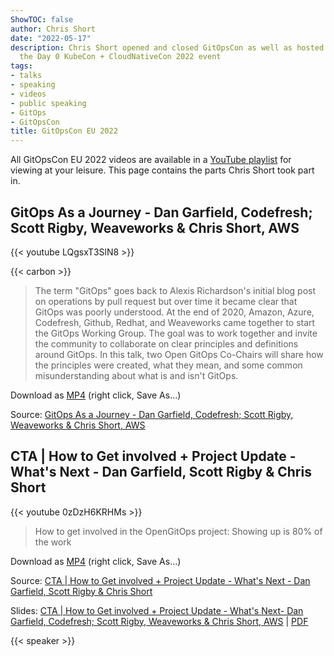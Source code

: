 ```yaml
---
ShowTOC: false
author: Chris Short
date: "2022-05-17"
description: Chris Short opened and closed GitOpsCon as well as hosted Track 2 of
  the Day 0 KubeCon + CloudNativeCon 2022 event
tags:
- talks
- speaking
- videos
- public speaking
- GitOps
- GitOpsCon
title: GitOpsCon EU 2022
---
```


All GitOpsCon EU 2022 videos are available in a [YouTube playlist](https://youtube.com/playlist?list=PLj6h78yzYM2PTHsP7RhbRYBT_TDJz5x3M) for viewing at your leisure. This page contains the parts Chris Short took part in.

## GitOps As a Journey - Dan Garfield, Codefresh; Scott Rigby, Weaveworks & Chris Short, AWS

{{< youtube LQgsxT3SlN8 >}}

{{< carbon >}}

> The term "GitOps" goes back to Alexis Richardson's initial blog post on operations by pull request but over time it became clear that GitOps was poorly understood. At the end of 2020, Amazon, Azure, Codefresh, Github, Redhat, and Weaveworks came together to start the GitOps Working Group. The goal was to work together and invite the community to collaborate on clear principles and definitions around GitOps. In this talk, two Open GitOps Co-Chairs will share how the principles were created, what they mean, and some common misunderstanding about what is and isn't GitOps.

Download as [MP4](https://cdn.chrisshort.net/chrisshort/GitOps-as-a-Journey.mp4) (right click, Save As...)

Source: [GitOps As a Journey - Dan Garfield, Codefresh; Scott Rigby, Weaveworks & Chris Short, AWS](https://youtu.be/LQgsxT3SlN8)

## CTA | How to Get involved + Project Update - What's Next - Dan Garfield, Scott Rigby & Chris Short

{{< youtube 0zDzH6KRHMs >}}

> How to get involved in the OpenGitOps project: Showing up is 80% of the work

Download as [MP4](https://cdn.chrisshort.net/chrisshort/How-to-get-involved-in-OpenGitOps.mp4) (right click, Save As...)

Source: [CTA | How to Get involved + Project Update - What's Next - Dan Garfield, Scott Rigby & Chris Short](https://youtu.be/0zDzH6KRHMs)

Slides: [CTA | How to Get involved + Project Update - What's Next- Dan Garfield, Codefresh; Scott Rigby, Weaveworks & Chris Short, AWS](https://speakerdeck.com/chrisshort/cta-how-to-get-involved-plus-project-update-whats-next-dan-garfield-codefresh-scott-rigby-weaveworks-and-chris-short-aws) | [PDF](https://cdn.chrisshort.net/chrisshort/GitOpsCon-EU-2022-Outro.pdf)

{{< speaker >}}
